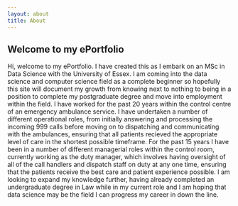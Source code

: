 ```yaml
---
layout: about
title: About
---
```


## Welcome to my ePortfolio

Hi, welcome to my ePortfolio. I have created this as I embark on an MSc in Data Science with the University of Essex. I am coming into the data science and computer science field as a complete beginner so hopefully this site will document my growth from knowing next to nothing to being in a position to complete my postgraduate degree and move into employment within the field.
I have worked for the past 20 years within the control centre of an emergency ambulance service. I have undertaken a number of different operational roles, from initially answering and processing the incoming 999 calls before moving on to dispatching and communicating with the ambulances, ensuring that all patients recieved the appropriate level of care in the shortest possible timeframe. For the past 15 years I have been in a number of different managerial roles within the control room, currently working as the duty manager, which involves having oversight of all of the call handlers and dispatch staff on duty at any one time, ensuring that the patients receive the best care and patient experience possible.
I am looking to expand my knowledge further, having already completed an undergraduate degree in Law while in my current role and I am hoping that data science may be the field I can progress my career in down the line.
